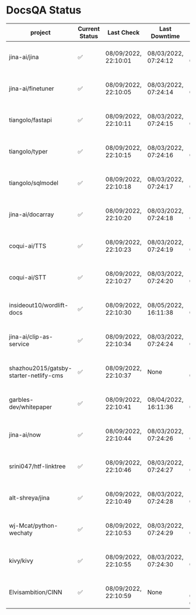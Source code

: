 # DocsQA Status

|               project                |Current Status|     Last Check     |   Last Downtime    |              % Uptime              |
|--------------------------------------|--------------|--------------------|--------------------|------------------------------------|
|jina-ai/jina                          |✅            |08/09/2022, 22:10:01|08/03/2022, 07:24:12|156.884 (since 07/29/2022, 16:38:18)|
|jina-ai/finetuner                     |✅            |08/09/2022, 22:10:05|08/03/2022, 07:24:14|156.895 (since 07/29/2022, 16:38:18)|
|tiangolo/fastapi                      |✅            |08/09/2022, 22:10:11|08/03/2022, 07:24:15|156.908 (since 07/29/2022, 16:38:18)|
|tiangolo/typer                        |✅            |08/09/2022, 22:10:15|08/03/2022, 07:24:16|156.914 (since 07/29/2022, 16:38:18)|
|tiangolo/sqlmodel                     |✅            |08/09/2022, 22:10:18|08/03/2022, 07:24:17|156.908 (since 07/29/2022, 16:38:18)|
|jina-ai/docarray                      |✅            |08/09/2022, 22:10:20|08/03/2022, 07:24:18|156.915 (since 07/29/2022, 16:38:18)|
|coqui-ai/TTS                          |✅            |08/09/2022, 22:10:23|08/03/2022, 07:24:19|156.916 (since 07/29/2022, 16:38:18)|
|coqui-ai/STT                          |✅            |08/09/2022, 22:10:27|08/03/2022, 07:24:20|156.915 (since 07/29/2022, 16:38:18)|
|insideout10/wordlift-docs             |✅            |08/09/2022, 22:10:30|08/05/2022, 16:11:38|138.596 (since 07/29/2022, 16:38:18)|
|jina-ai/clip-as-service               |✅            |08/09/2022, 22:10:34|08/03/2022, 07:24:24|156.932 (since 07/29/2022, 16:38:18)|
|shazhou2015/gatsby-starter-netlify-cms|✅            |08/09/2022, 22:10:37|None                |100.000 (since 08/03/2022, 10:30:18)|
|garbles-dev/whitepaper                |✅            |08/09/2022, 22:10:41|08/04/2022, 16:11:36|138.750 (since 07/29/2022, 16:38:18)|
|jina-ai/now                           |✅            |08/09/2022, 22:10:44|08/03/2022, 07:24:26|156.924 (since 07/29/2022, 16:38:18)|
|srini047/htf-linktree                 |✅            |08/09/2022, 22:10:46|08/03/2022, 07:24:27|185.524 (since 07/31/2022, 18:29:28)|
|alt-shreya/jina                       |✅            |08/09/2022, 22:10:49|08/03/2022, 07:24:28|156.924 (since 07/29/2022, 16:38:18)|
|wj-Mcat/python-wechaty                |✅            |08/09/2022, 22:10:53|08/03/2022, 07:24:29|156.928 (since 07/29/2022, 16:38:18)|
|kivy/kivy                             |✅            |08/09/2022, 22:10:55|08/03/2022, 07:24:30|156.930 (since 07/29/2022, 16:38:18)|
|Elvisambition/CINN                    |✅            |08/09/2022, 22:10:59|None                |100.000 (since 08/04/2022, 07:09:50)|
